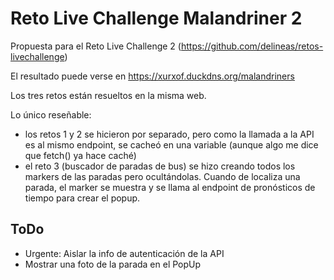# Reto Live Challenge Malandriner 2

Propuesta para el Reto Live Challenge 2 (https://github.com/delineas/retos-livechallenge)

El resultado puede verse en https://xurxof.duckdns.org/malandriners

Los tres retos están resueltos en la misma web. 

Lo único reseñable: 
- los retos 1 y 2 se hicieron por separado, pero como la llamada a la API es al mismo endpoint, se cacheó en una variable (aunque algo me dice que fetch() ya hace caché)
- el reto 3 (buscador de paradas de bus) se hizo creando todos los markers de las paradas pero ocultándolas. Cuando de localiza una parada, el marker se muestra y se llama al endpoint de pronósticos de tiempo para crear el popup.




## ToDo

 - Urgente: Aislar la info de autenticación de la API
 - Mostrar una foto de la parada en el PopUp
 

